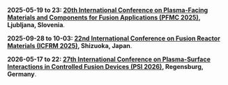**2025-05-19 to 23: [20th International Conference on Plasma-Facing Materials and Components for Fusion Applications (PFMC 2025)](https://pfmc20.com), Ljubljana, Slovenia**.

**2025-09-28 to 10-03: [22nd International Conference on Fusion Reactor Materials (ICFRM 2025)](https://icfrm-22.com), Shizuoka, Japan**.

**2026-05-17 to 22: [27th International Conference on Plasma-Surface Interactions in Controlled Fusion Devices (PSI 2026)](https://www.ipp.mpg.de/psi27/), Regensburg, Germany**.

